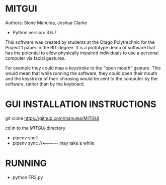 # MITGUI
Authors: Sione Manulea, Joshua Clarke
- Python version: 3.6.7

This software was created by students at the Otago Polytrechnic for the Project 1 paper in the BIT degree. It is a prototype demo of software that has the potential to allow physically impaired individuals to use a personal computer via facial gestures.

For example they could map a keystroke to the "open mouth" gesture. This would mean that while running the software, they could open their mouth and the keystroke of their choosing would be sent to the computer by the software, rather than by the keyboard.

# GUI INSTALLATION INSTRUCTIONS
git clone https://github.com/manulea/MITGUI

cd in to the *MITGUI* directory
* pipenv shell
* pipenv sync //<----- may take a while

# RUNNING

* python FR2.py

#
